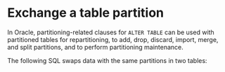 # Exchange a table partition

In Oracle, partitioning-related clauses for `ALTER TABLE` can be used with partitioned tables for repartitioning, to add, drop, discard, import, merge, and split partitions, and to perform partitioning maintenance.

The following SQL swaps data with the same partitions in two tables:
